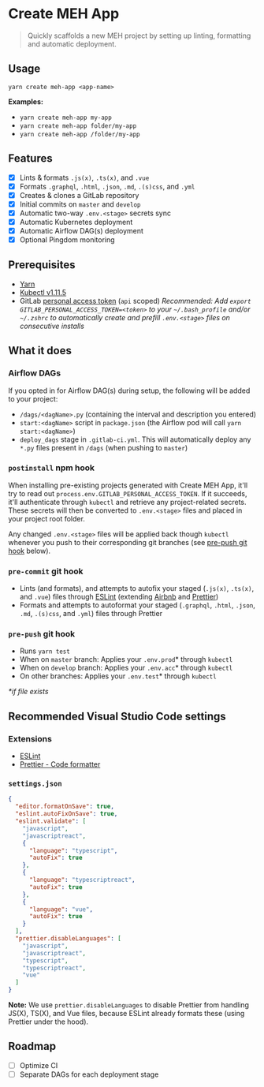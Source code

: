 # Create MEH App

> Quickly scaffolds a new MEH project by setting up linting, formatting and automatic deployment.

## Usage

```shell
yarn create meh-app <app-name>
```

**Examples:**

- `yarn create meh-app my-app`
- `yarn create meh-app folder/my-app`
- `yarn create meh-app /folder/my-app`

## Features

- [x] Lints & formats `.js(x)`, `.ts(x)`, and `.vue`
- [x] Formats `.graphql`, `.html`, `.json`, `.md`, `.(s)css`, and `.yml`
- [x] Creates & clones a GitLab repository
- [x] Initial commits on `master` and `develop`
- [x] Automatic two-way `.env.<stage>` secrets sync
- [x] Automatic Kubernetes deployment
- [x] Automatic Airflow DAG(s) deployment
- [x] Optional Pingdom monitoring

## Prerequisites

- [Yarn](https://yarnpkg.com/)
- [Kubectl v1.11.5](https://storage.googleapis.com/kubernetes-release/release/v1.11.5/bin/darwin/amd64/kubectl)
- GitLab [personal access token](https://gitlab.com/profile/personal_access_tokens) (`api` scoped)
  _Recommended: Add `export GITLAB_PERSONAL_ACCESS_TOKEN=<token>` to your `~/.bash_profile` and/or `~/.zshrc` to automatically create and prefill `.env.<stage>` files on consecutive installs_

## What it does

### Airflow DAGs

If you opted in for Airflow DAG(s) during setup, the following will be added to your project:

- `/dags/<dagName>.py` (containing the interval and description you entered)
- `start:<dagName>` script in `package.json` (the Airflow pod will call `yarn start:<dagName>`)
- `deploy_dags` stage in `.gitlab-ci.yml`. This will automatically deploy any `*.py` files present in `/dags` (when pushing to `master`)

### `postinstall` npm hook

When installing pre-existing projects generated with Create MEH App, it'll try to read out `process.env.GITLAB_PERSONAL_ACCESS_TOKEN`. If it succeeds, it'll authenticate through `kubectl` and retrieve any project-related secrets. These secrets will then be converted to `.env.<stage>` files and placed in your project root folder.

Any changed `.env.<stage>` files will be applied back though `kubectl` whenever you push to their corresponding git branches (see [pre-push git hook](#pre-push-git-hook) below).

### `pre-commit` git hook

- Lints (and formats), and attempts to autofix your staged (`.js(x)`, `.ts(x)`, and `.vue`) files through [ESLint](https://eslint.org/) (extending [Airbnb](https://github.com/airbnb/javascript#readme) and [Prettier](https://prettier.io/))
- Formats and attempts to autoformat your staged (`.graphql`, `.html`, `.json`, `.md`, `.(s)css`, and `.yml`) files through Prettier

### `pre-push` git hook

- Runs `yarn test`
- When on `master` branch: Applies your `.env.prod`\* through `kubectl`
- When on `develop` branch: Applies your `.env.acc`\* through `kubectl`
- On other branches: Applies your `.env.test`\* through `kubectl`

_\*if file exists_

## Recommended Visual Studio Code settings

### Extensions

- [ESLint](https://marketplace.visualstudio.com/items?itemName=dbaeumer.vscode-eslint)
- [Prettier - Code formatter](https://marketplace.visualstudio.com/items?itemName=esbenp.prettier-vscode)

### `settings.json`

```json
{
  "editor.formatOnSave": true,
  "eslint.autoFixOnSave": true,
  "eslint.validate": [
    "javascript",
    "javascriptreact",
    {
      "language": "typescript",
      "autoFix": true
    },
    {
      "language": "typescriptreact",
      "autoFix": true
    },
    {
      "language": "vue",
      "autoFix": true
    }
  ],
  "prettier.disableLanguages": [
    "javascript",
    "javascriptreact",
    "typescript",
    "typescriptreact",
    "vue"
  ]
}
```

**Note:** We use `prettier.disableLanguages` to disable Prettier from handling JS(X), TS(X), and Vue files, because ESLint already formats these (using Prettier under the hood).

## Roadmap

- [ ] Optimize CI
- [ ] Separate DAGs for each deployment stage

